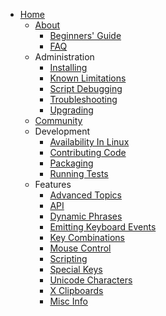 * [Home](https://github.com/autokey/autokey/wiki)
  * [About](https://github.com/autokey/autokey/wiki/About)
    * [Beginners' Guide](https://github.com/autokey/autokey/wiki/Beginners-Guide)
    * [FAQ](https://github.com/autokey/autokey/wiki/FAQ)
  * Administration
    * [Installing](https://github.com/autokey/autokey/wiki/Installing)
    * [Known Limitations](https://github.com/autokey/autokey/wiki/Known-limitations)
    * [Script Debugging](https://github.com/autokey/autokey/wiki/Script-Debugging)
    * [Troubleshooting](https://github.com/autokey/autokey/wiki/Troubleshooting)
    * [Upgrading](https://github.com/autokey/autokey/wiki/Upgrading-AutoKey)
  * [Community](https://github.com/autokey/autokey/wiki/Community)
  * Development
    * [Availability In Linux](https://github.com/autokey/autokey/wiki/Current-Linux-distributions-shipping-AutoKey)
    * [Contributing Code](https://github.com/autokey/autokey/wiki/Contributing-code)
    * [Packaging](https://github.com/autokey/autokey/wiki/Packaging)
    * [Running Tests](https://github.com/autokey/autokey/wiki/Running-Unit-Tests)
  * Features
    * [Advanced Topics](https://github.com/autokey/autokey/wiki/Advanced-Topics)
    * [API](https://github.com/autokey/autokey/wiki/API-Examples)
    * [Dynamic Phrases](https://github.com/autokey/autokey/wiki/Dynamic-Phrases,-Using-Macros-as-placeholders-in-Phrases)
    * [Emitting Keyboard Events](https://github.com/autokey/autokey/wiki/Emitting-Keyboard-Events)
    * [Key Combinations](https://github.com/autokey/autokey/wiki/Key-Combinations)
    * [Mouse Control](https://github.com/autokey/autokey/wiki/Mouse-Control)
    * [Scripting](https://github.com/autokey/autokey/wiki/Scripting)
    * [Special Keys](https://github.com/autokey/autokey/wiki/Special-Keys)
    * [Unicode Characters](https://github.com/autokey/autokey/wiki/Unicode-Characters)
    * [X Clipboards](https://github.com/autokey/autokey/wiki/More-than-you-ever-wanted-to-know-about-X-clipboards)
    * [Misc Info](https://github.com/autokey/autokey/wiki/Helpful-programs-and-tips)

